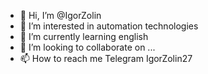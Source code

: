 - 👋 Hi, I’m @IgorZolin
- 👀 I’m interested in automation technologies
- 🌱 I’m currently learning english
- 💞️ I’m looking to collaborate on ...
- 📫 How to reach me Telegram IgorZolin27

<!---
IgorZolin/IgorZolin is a ✨ special ✨ repository because its `README.md` (this file) appears on your GitHub profile.
You can click the Preview link to take a look at your changes.
--->
